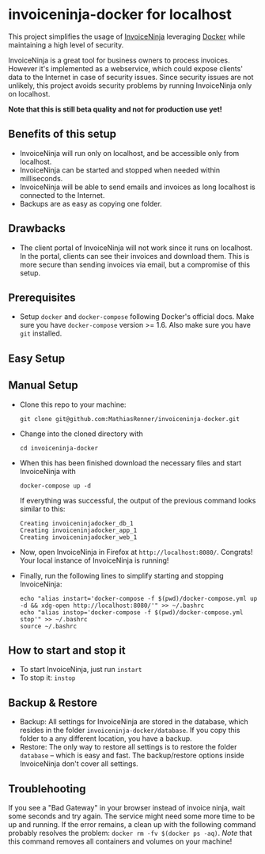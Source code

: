 # invoiceninja-docker for localhost
This project simplifies the usage of [InvoiceNinja](https://github.com/invoiceninja/invoiceninja) leveraging [Docker](http://docker.com/) while maintaining a high level of security.

InvoiceNinja is a great tool for business owners to process invoices. However it's implemented as a webservice, which could expose clients' data to the Internet in case of security issues. Since security issues are not unlikely, this project avoids security problems by running InvoiceNinja only on localhost.

**Note that this is still beta quality and not for production use yet!**

Benefits of this setup
-----------
- InvoiceNinja will run only on localhost, and be accessible only from localhost.
- InvoiceNinja can be started and stopped when needed within milliseconds.
- InvoiceNinja will be able to send emails and invoices as long localhost is connected to the Internet.
- Backups are as easy as copying one folder.


Drawbacks
------------
- The client portal of InvoiceNinja will not work since it runs on localhost. In the portal, clients can see their invoices and download them. This is more secure than sending invoices via email, but a compromise of this setup.


Prerequisites
---------------
- Setup `docker` and `docker-compose` following Docker's official docs. Make sure you have `docker-compose` version >= 1.6. Also make sure you have `git` installed.

Easy Setup
---------------



Manual Setup
---------------
- Clone this repo to your machine:

  ```
  git clone git@github.com:MathiasRenner/invoiceninja-docker.git
  ```
- Change into the cloned directory with

  ```
  cd invoiceninja-docker
  ```

- When this has been finished download the necessary files and start InvoiceNinja with

  ```
  docker-compose up -d
  ```
  If everything was successful, the output of the previous command looks similar to this:

  ```
  Creating invoiceninjadocker_db_1
  Creating invoiceninjadocker_app_1
  Creating invoiceninjadocker_web_1
  ```

- Now, open InvoiceNinja in Firefox at `http://localhost:8080/`. Congrats! Your local instance of InvoiceNinja is running!

- Finally, run the following lines to simplify starting and stopping InvoiceNinja:

  ```
  echo "alias instart='docker-compose -f $(pwd)/docker-compose.yml up -d && xdg-open http://localhost:8080/'" >> ~/.bashrc
  echo "alias instop='docker-compose -f $(pwd)/docker-compose.yml stop'" >> ~/.bashrc
  source ~/.bashrc
  ```


How to start and stop it
--------------
- To start InvoiceNinja, just run `instart`
- To stop it: `instop`


Backup & Restore
----------------
- Backup: All settings for InvoiceNinja are stored in the database, which resides in the folder `invoiceninja-docker/database`. If you copy this folder to a any different location, you have a backup.
- Restore: The only way to restore all settings is to restore the folder `database` – which is easy and fast. The backup/restore options inside InvoiceNinja don't cover all settings.


Troublehooting
-------------
If you see a "Bad Gateway" in your browser instead of invoice ninja, wait some seconds and try again. The service might need some more time to be up and running. If the error remains, a clean up with the following command probably resolves the problem: `docker rm -fv $(docker ps -aq)`.  *Note* that this command removes all containers and volumes on your machine!
